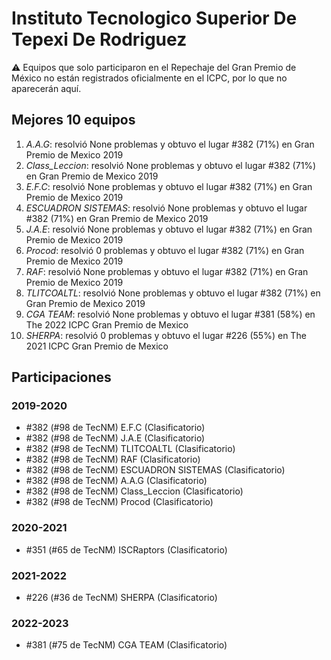 # Instituto Tecnologico Superior De Tepexi De Rodriguez

:warning: Equipos que solo participaron en el Repechaje del Gran Premio de México no están registrados oficialmente en el ICPC, por lo que no aparecerán aquí.

## Mejores 10 equipos

1. _A.A.G_: resolvió None problemas y obtuvo el lugar #382 (71%) en Gran Premio de Mexico 2019
1. _Class_Leccion_: resolvió None problemas y obtuvo el lugar #382 (71%) en Gran Premio de Mexico 2019
1. _E.F.C_: resolvió None problemas y obtuvo el lugar #382 (71%) en Gran Premio de Mexico 2019
1. _ESCUADRON SISTEMAS_: resolvió None problemas y obtuvo el lugar #382 (71%) en Gran Premio de Mexico 2019
1. _J.A.E_: resolvió None problemas y obtuvo el lugar #382 (71%) en Gran Premio de Mexico 2019
1. _Procod_: resolvió 0 problemas y obtuvo el lugar #382 (71%) en Gran Premio de Mexico 2019
1. _RAF_: resolvió None problemas y obtuvo el lugar #382 (71%) en Gran Premio de Mexico 2019
1. _TLITCOALTL_: resolvió None problemas y obtuvo el lugar #382 (71%) en Gran Premio de Mexico 2019
1. _CGA TEAM_: resolvió None problemas y obtuvo el lugar #381 (58%) en The 2022 ICPC Gran Premio de Mexico
1. _SHERPA_: resolvió 0 problemas y obtuvo el lugar #226 (55%) en The 2021 ICPC Gran Premio de Mexico

## Participaciones

### 2019-2020

- #382 (#98 de TecNM) E.F.C (Clasificatorio)
- #382 (#98 de TecNM) J.A.E (Clasificatorio)
- #382 (#98 de TecNM) TLITCOALTL (Clasificatorio)
- #382 (#98 de TecNM) RAF (Clasificatorio)
- #382 (#98 de TecNM) ESCUADRON SISTEMAS (Clasificatorio)
- #382 (#98 de TecNM) A.A.G (Clasificatorio)
- #382 (#98 de TecNM) Class_Leccion (Clasificatorio)
- #382 (#98 de TecNM) Procod (Clasificatorio)

### 2020-2021

- #351 (#65 de TecNM) ISCRaptors (Clasificatorio)

### 2021-2022

- #226 (#36 de TecNM) SHERPA (Clasificatorio)

### 2022-2023

- #381 (#75 de TecNM) CGA TEAM (Clasificatorio)



